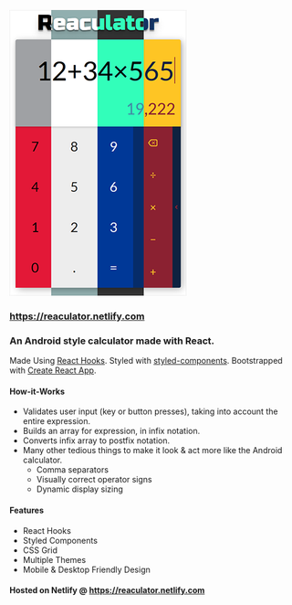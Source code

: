 ![Reaculator](https://raw.githubusercontent.com/TK05/Reaculator/master/calc-image.png)

### https://reaculator.netlify.com

### An Android style calculator made with React.

Made Using [React Hooks](https://reactjs.org/docs/hooks-intro.html).
Styled with [styled-components](https://www.styled-components.com/).
Bootstrapped with [Create React App](https://facebook.github.io/create-react-app/).

#### How-it-Works

* Validates user input (key or button presses), taking into account the entire expression.
* Builds an array for expression, in infix notation.
* Converts infix array to postfix notation.
* Many other tedious things to make it look & act more like the Android calculator.
  * Comma separators
  * Visually correct operator signs
  * Dynamic display sizing


#### Features

* React Hooks
* Styled Components
* CSS Grid
* Multiple Themes
* Mobile & Desktop Friendly Design

#### Hosted on Netlify @ https://reaculator.netlify.com
